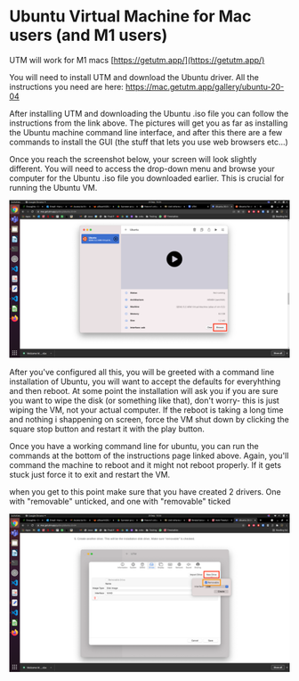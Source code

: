 # Ubuntu Virtual Machine for Mac users (and M1 users)
 
UTM will work for M1 macs
[https://getutm.app/](https://getutm.app/)
 
You will need to install UTM and download the Ubuntu driver. All the instructions you need are here:
https://mac.getutm.app/gallery/ubuntu-20-04
 
After installing UTM and downloading the Ubuntu .iso file you can follow the instructions from the link above. The pictures will get you as far as installing the Ubuntu machine command line interface, and after this there are a few commands to install the GUI (the stuff that lets you use web browsers etc...)
 
Once you reach the screenshot below, your screen will look slightly different. You will need to access the drop-down menu and browse your computer for the Ubuntu .iso file you downloaded earlier. This is crucial for running the Ubuntu VM. 

![](Images/UTM/browse.png)
 
After you've configured all this, you will be greeted with a command line installation of Ubuntu, you will want to accept the defaults for everyhthing and then reboot. At some point the installation will ask you if you are sure you want to wipe the disk (or something like that), don't worry- this is just wiping the VM, not your actual computer. If the reboot is taking a long time and nothing i shappening on screen, force the VM shut down by clicking the square stop button and restart it with the play button. 
 
Once you have a working command line for ubuntu, you can run the commands at the bottom of the instructions page linked above. Again, you'll command the machine to reboot and it might not reboot properly. If it gets stuck just force it to exit and restart the VM. 



when you get to this point make sure that you have created 2 drivers. One with "removable" unticked, and one with "removable" ticked

![](Images/UTM/new-drive.png)

